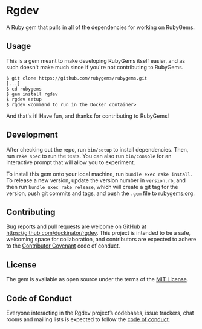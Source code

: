 # Rgdev

A Ruby gem that pulls in all of the dependencies for working on RubyGems.

## Usage

This is a gem meant to make developing RubyGems itself easier, and as such
doesn't make much since if you're not contributing to RubyGems.

    $ git clone https://github.com/rubygems/rubygems.git
    [...]
    $ cd rubygems
    $ gem install rgdev
    $ rgdev setup
    $ rgdev <command to run in the Docker container>

And that's it! Have fun, and thanks for contributing to RubyGems!

## Development

After checking out the repo, run `bin/setup` to install dependencies. Then, run `rake spec` to run the tests. You can also run `bin/console` for an interactive prompt that will allow you to experiment.

To install this gem onto your local machine, run `bundle exec rake install`. To release a new version, update the version number in `version.rb`, and then run `bundle exec rake release`, which will create a git tag for the version, push git commits and tags, and push the `.gem` file to [rubygems.org](https://rubygems.org).

## Contributing

Bug reports and pull requests are welcome on GitHub at https://github.com/duckinator/rgdev. This project is intended to be a safe, welcoming space for collaboration, and contributors are expected to adhere to the [Contributor Covenant](http://contributor-covenant.org) code of conduct.

## License

The gem is available as open source under the terms of the [MIT License](https://opensource.org/licenses/MIT).

## Code of Conduct

Everyone interacting in the Rgdev project’s codebases, issue trackers, chat rooms and mailing lists is expected to follow the [code of conduct](https://github.com/duckinator/rgdev/blob/master/CODE_OF_CONDUCT.md).
